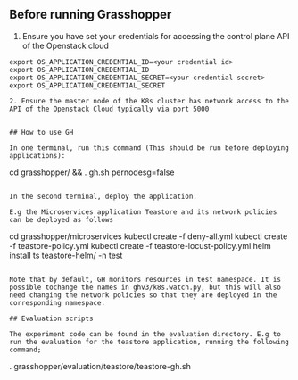 ## Before running Grasshopper

1. Ensure you have set your credentials for accessing the control plane API of the Openstack cloud

```
export OS_APPLICATION_CREDENTIAL_ID=<your credential id>
export OS_APPLICATION_CREDENTIAL_ID
export OS_APPLICATION_CREDENTIAL_SECRET=<your credential secret>
export OS_APPLICATION_CREDENTIAL_SECRET

2. Ensure the master node of the K8s cluster has network access to the API of the Openstack Cloud typically via port 5000


## How to use GH

In one terminal, run this command (This should be run before deploying applications):

```
cd grasshopper/ && . gh.sh pernodesg=false
```

In the second terminal, deploy the application.

E.g the Microservices application Teastore and its network policies can be deployed as follows

```
cd grasshopper/microservices
kubectl create -f deny-all.yml
kubectl create -f teastore-policy.yml 
kubectl create -f teastore-locust-policy.yml
helm install ts teastore-helm/ -n test
```

Note that by default, GH monitors resources in test namespace. It is possible tochange the names in ghv3/k8s.watch.py, but this will also need changing the network policies so that they are deployed in the corresponding namespace.

## Evaluation scripts

The experiment code can be found in the evaluation directory. E.g to run the evaluation for the teastore application, running the following command;

```
. grasshopper/evaluation/teastore/teastore-gh.sh
```
